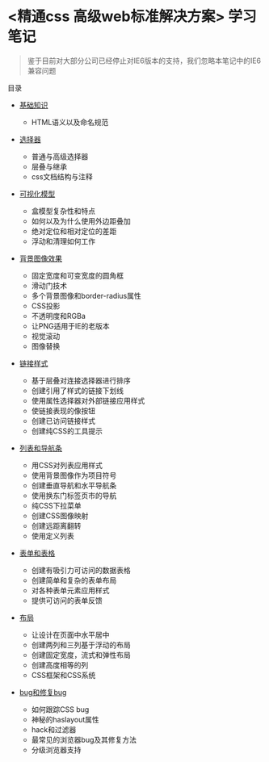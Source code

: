 # <精通css 高级web标准解决方案> 学习笔记

> 鉴于目前对大部分公司已经停止对IE6版本的支持，我们忽略本笔记中的IE6兼容问题

目录

* [基础知识](https://github.com/caixiaojia/css-adv-sum/blob/master/chapter1/index.md)

    * HTML语义以及命名规范 
    
* [选择器](https://github.com/caixiaojia/css-adv-sum/blob/master/chapter2/index.md)

    * 普通与高级选择器
    * 层叠与继承
    * css文档结构与注释
    
* [可视化模型](https://github.com/caixiaojia/css-adv-sum/blob/master/chapter3/index.md)

    * 盒模型复杂性和特点
    * 如何以及为什么使用外边距叠加
    * 绝对定位和相对定位的差距
    * 浮动和清理如何工作    
    
* [背景图像效果](https://github.com/caixiaojia/css-adv-sum/blob/master/chapter4/index.md)

    * 固定宽度和可变宽度的圆角框
    * 滑动门技术
    * 多个背景图像和border-radius属性
    * CSS投影
    * 不透明度和RGBa
    * 让PNG适用于IE的老版本
    * 视觉滚动
    * 图像替换

* [链接样式](https://github.com/caixiaojia/css-adv-sum/blob/master/chapter5/index.md)
    
    * 基于层叠对连接选择器进行排序
    * 创建引用了样式的链接下划线
    * 使用属性选择器对外部链接应用样式
    * 使链接表现的像按钮
    * 创建已访问链接样式
    * 创建纯CSS的工具提示
    
* [列表和导航条](https://github.com/caixiaojia/css-adv-sum/blob/master/chapter6/index.md)
    
    * 用CSS对列表应用样式
    * 使用背景图像作为项目符号
    * 创建垂直导航和水平导航条
    * 使用换东门标签页市的导航
    * 纯CSS下拉菜单
    * 创建CSS图像映射
    * 创建远距离翻转
    * 使用定义列表
    
* [表单和表格](https://github.com/caixiaojia/css-adv-sum/blob/master/chapter7/index.md)

    * 创建有吸引力可访问的数据表格
    * 创建简单和复杂的表单布局
    * 对各种表单元素应用样式
    * 提供可访问的表单反馈
    
* [布局](https://github.com/caixiaojia/css-adv-sum/blob/master/chapter8/index.md)

    * 让设计在页面中水平居中
    * 创建两列和三列基于浮动的布局
    * 创建固定宽度，流式和弹性布局
    * 创建高度相等的列
    * CSS框架和CSS系统
    
* [bug和修复bug](https://github.com/caixiaojia/css-adv-sum/blob/master/chapter9/index.md)
    
    * 如何跟踪CSS bug
    * 神秘的haslayout属性
    * hack和过滤器
    * 最常见的浏览器bug及其修复方法
    * 分级浏览器支持
 
    
